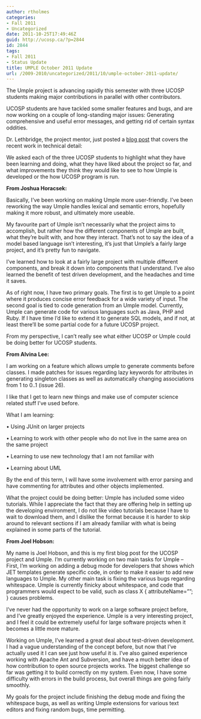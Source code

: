 ```yaml
---
author: rtholmes
categories:
- Fall 2011
- Uncategorized
date: 2011-10-25T17:49:46Z
guid: http://ucosp.ca/?p=2844
id: 2844
tags:
- Fall 2011
- Status Update
title: UMPLE October 2011 Update
url: /2009-2010/uncategorized/2011/10/umple-october-2011-update/
---
```


The Umple project is advancing rapidly this semester with three UCOSP students making major contributions in parallel with other contributors.

UCOSP students are have tackled some smaller features and bugs, and are now working on a couple of long-standing major issues: Generating comprehensive and useful error messages, and getting rid of certain syntax oddities.

Dr. Lethbridge, the project mentor, just posted a [blog post](http://tims-ideas.blogspot.com/2011/10/umple-status-and-recent-progress.html "blog post") that covers the recent work in technical detail:

We asked each of the three UCOSP students to highlight what they have been learning and doing, what they have liked about the project so far, and what improvements they think they would like to see to how Umple is developed or the how UCOSP program is run.

**From Joshua Horacsek:**

Basically, I&#8217;ve been working on making Umple more user-friendly. I&#8217;ve been reworking the way Umple handles lexical and semantic errors, hopefully making it more robust, and ultimately more useable.

My favourite part of Umple isn&#8217;t necessarily what the project aims to accomplish, but rather how the different components of Umple are built, what they&#8217;re built with, and how they interact. That&#8217;s not to say the idea of a model based language isn&#8217;t interesting, it&#8217;s just that Umple&#8217;s a fairly large project, and it&#8217;s pretty fun to navigate.

I&#8217;ve learned how to look at a fairly large project with multiple different components, and break it down into components that I understand. I&#8217;ve also learned the benefit of test driven development, and the headaches and time it saves.

As of right now, I have two primary goals. The first is to get Umple to a point where it produces concise error feedback for a wide variety of input. The second goal is tied to code generation from an Umple model. Currently, Umple can generate code for various languages such as Java, PHP and Ruby. If I have time I&#8217;d like to extend it to generate SQL models, and if not, at least there&#8217;ll be some partial code for a future UCOSP project.

From my perspective, I can&#8217;t really see what either UCOSP or Umple could be doing better for UCOSP students.

**From Alvina Lee:**

I am working on a feature which allows umple to generate comments before classes. I made patches for issues regarding lazy keywords for attributes in generating singleton classes as well as automatically changing associations from 1 to 0..1 (issue 26).

I like that I get to learn new things and make use of computer science related stuff I&#8217;ve used before.

What I am learning:

• Using JUnit on larger projects
  
• Learning to work with other people who do not live in the same area on the same project
  
• Learning to use new technology that I am not familiar with
  
• Learning about UML

By the end of this term, I will have some involvement with error parsing and have commenting for attributes and other objects implemented.

What the project could be doing better: Umple has included some video tutorials. While I appreciate the fact that they are offering help in setting up the developing environment, I do not like video tutorials because I have to wait to download them, and I dislike the format because it is harder to skip around to relevant sections if I am already familiar with what is being explained in some parts of the tutorial.

**From Joel Hobson:**

My name is Joel Hobson, and this is my first blog post for the UCOSP project and Umple. I&#8217;m currently working on two main tasks for Umple &#8211; First, I&#8217;m working on adding a debug mode for developers that shows which JET templates generate specific code, in order to make it easier to add new languages to Umple. My other main task is fixing the various bugs regarding whitespace. Umple is currently finicky about whitespace, and code that programmers would expect to be valid, such as class X { attributeName=&#8221;&#8221;; } causes problems.

I&#8217;ve never had the opportunity to work on a large software project before, and I&#8217;ve greatly enjoyed the experience. Umple is a very interesting project, and I feel it could be extremely useful for large software projects when it becomes a little more mature.

Working on Umple, I&#8217;ve learned a great deal about test-driven development. I had a vague understanding of the concept before, but now that I&#8217;ve actually used it I can see just how useful it is. I&#8217;ve also gained experience working with Apache Ant and Subversion, and have a much better idea of how contribution to open source projects works. The biggest challenge so far was getting it to build correctly on my system. Even now, I have some difficulty with errors in the build process, but overall things are going fairly smoothly.

My goals for the project include finishing the debug mode and fixing the whitespace bugs, as well as writing Umple extensions for various text editors and fixing random bugs, time permitting.